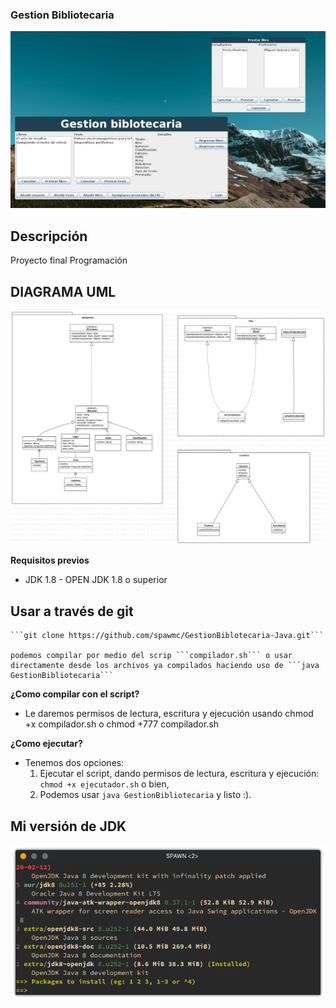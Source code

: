 ### Gestion Bibliotecaria
![Screenshotprincipal](img/ScreenshotPrincipal.png)

## Descripción
Proyecto final Programación

## DIAGRAMA UML
![DiagramaUML](img/UML.svg)

**Requisitos previos**
- JDK 1.8 - OPEN JDK 1.8 o superior

## Usar a través de git

    ```git clone https://github.com/spawmc/GestionBiblotecaria-Java.git```

    podemos compilar por medio del scrip ```compilador.sh``` o usar directamente desde los archivos ya compilados haciendo uso de ```java GestionBibliotecaria```

**¿Como compilar con el script?**

- Le daremos permisos de lectura, escritura y ejecución usando
   chmod +x compilador.sh
    o
   chmod +777 compilador.sh

**¿Como ejecutar?**

- Tenemos dos opciones: 
    1. Ejecutar el script, dando permisos de lectura, escritura y ejecución: ```chmod +x ejecutador.sh``` o bien,
    2. Podemos usar ```java GestionBibliotecaria``` y listo :).

## Mi versión de JDK
![Screenshot_JDK](img/VersionJDK.png)



